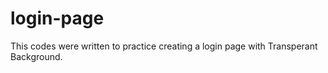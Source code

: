 ﻿# login-page

This codes were written to practice creating a login page with Transperant Background.
